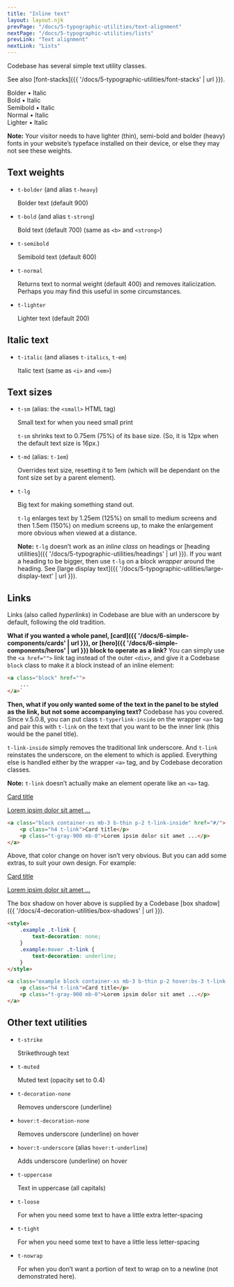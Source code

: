 ```yaml
---
title: "Inline text"
layout: layout.njk
prevPage: "/docs/5-typographic-utilities/text-alignment"
nextPage: "/docs/5-typographic-utilities/lists"
prevLink: "Text alignment"
nextLink: "Lists"
---
```


Codebase has several simple text utility classes.

See also [font-stacks]({{ '/docs/5-typographic-utilities/font-stacks' | url }}).

<span class="t-bolder">Bolder • <span class="t-italic">Italic</span></span><br>
<span class="t-bold">Bold • <span class="t-italic">Italic</span></span><br>
<span class="t-semibold">Semibold • <span class="t-italic">Italic</span></span><br>
<span class="t-normal">Normal • <span class="t-italic">Italic</span></span><br>
<span class="t-lighter">Lighter • <span class="t-italic">Italic</span></span>

**Note:** Your visitor needs to have lighter (thin), semi-bold and bolder (heavy) fonts in your website’s typeface installed on their device, or else they may not see these weights.

## Text weights

* `t-bolder` (and alias `t-heavy`)

    <span class="t-bolder">Bolder text (default 900)</span>

* `t-bold` (and alias `t-strong`)

    <span class="t-bold">Bold text (default 700)</span> (same as `<b>` and `<strong>`)

* `t-semibold`

    <span class="t-semibold">Semibold text (default 600)</span>

* `t-normal`

    <span class="t-bold t-italic">Returns text to normal weight (default 400) and removes italicization. <span class="t-normal">Perhaps you may find this useful</span> in some circumstances.</span>

* `t-lighter`

    <span class="t-lighter">Lighter text (default 200)</span>

## Italic text

* `t-italic` (and aliases `t-italics`, `t-em`)

    <span class="t-italic">Italic text</span> (same as `<i>` and `<em>`)

## Text sizes

* `t-sm` (alias: the `<small>` HTML tag)

    Small text for <span class="t-sm">when you need small print</span>

    `t-sm` shrinks text to 0.75em (75%) of its base size. (So, it is 12px when the default text size is 16px.)

* `t-md` (alias: `t-1em`)

    Overrides text size, resetting it to 1em (which will be dependant on the font size set by a parent element).

* `t-lg`

    Big text for making <span class="t-lg">something</span> stand out.

    `t-lg` enlarges text by 1.25em (125%) on small to medium screens and then 1.5em (150%) on medium screens up, to make the enlargement more obvious when viewed at a distance.

    **Note:** `t-lg` doesn’t work as an _inline class_ on headings or [heading utilities]({{ '/docs/5-typographic-utilities/headings' | url }}). If you want a heading to be bigger, then use `t-lg` on a block _wrapper_ around the heading. See [large display text]({{ '/docs/5-typographic-utilities/large-display-text' | url }}).

## Links

Links (also called _hyperlinks_) in Codebase are blue with an underscore by default, following the old tradition.

**What if you wanted a whole panel, [card]({{ '/docs/6-simple-components/cards' | url }}), or [hero]({{ '/docs/6-simple-components/heros' | url }}) block to operate as a link?** You can simply use the `<a href="">` link tag instead of the outer `<div>`, and give it a Codebase `block` class to make it a block instead of an inline element:

```html
<a class="block" href="">
    ...
</a>`
```

**Then, what if you only wanted some of the text in the panel to be styled as the link, but not some accompanying text?** Codebase has you covered. Since v.5.0.8, you can put class `t-typerlink-inside` on the wrapper `<a>` tag and pair this with `t-link` on the text that you want to be the inner link (this would be the panel title).

`t-link-inside` simply removes the traditional link underscore. And `t-link` reinstates the underscore, on the element to which is applied. Everything else is handled either by the wrapper `<a>` tag, and by Codebase decoration classes.

**Note:** `t-link` doesn’t actually make an element operate like an `<a>` tag.

<a class="block container-xs mb-3 b-thin p-2 t-link-inside" href="#/">
    <p class="h4 t-link">Card title</p>
    <p class="t-gray-900 mb-0">Lorem ipsim dolor sit amet ...</p>
</a>

```html
<a class="block container-xs mb-3 b-thin p-2 t-link-inside" href="#/">
    <p class="h4 t-link">Card title</p>
    <p class="t-gray-900 mb-0">Lorem ipsim dolor sit amet ...</p>
</a>
```

Above, that color change on hover isn’t very obvious. But you can add some extras, to suit your own design. For example:

<style>
    .example .t-link {
        text-decoration: none;
    }
    .example:hover .t-link {
        text-decoration: underline;
    }
</style>

<a class="example block container-xs mb-3 b-thin p-2 hover:bs-3 t-link-inside" href="#/">
    <p class="h4 t-link">Card title</p>
    <p class="t-gray-900 mb-0">Lorem ipsim dolor sit amet ...</p>
</a>

The box shadow on hover above is supplied by a Codebase [box shadow]({{ '/docs/4-decoration-utilities/box-shadows' | url }}).

```html
<style>
    .example .t-link {
        text-decoration: none;
    }
    .example:hover .t-link {
        text-decoration: underline;
    }
</style>

<a class="example block container-xs mb-3 b-thin p-2 hover:bs-3 t-link-inside" href="#/">
    <p class="h4 t-link">Card title</p>
    <p class="t-gray-900 mb-0">Lorem ipsim dolor sit amet ...</p>
</a>
```

## Other text utilities

* `t-strike`

    <span class="t-strike">Strikethrough text</span>

* `t-muted`

    <span class="t-muted">Muted text (opacity set to 0.4)</span>

* `t-decoration-none`

    Removes underscore (underline)

* `hover:t-decoration-none`

    Removes underscore (underline) on hover

* `hover:t-underscore` (alias `hover:t-underline`)

    Adds underscore (underline) on hover

* `t-uppercase`

    <span class="t-uppercase">Text in uppercase</span> (all capitals)


* `t-loose`

    For when you need some text to have <span class="t-loose">a little extra letter-spacing</span>

* `t-tight`

    For when you need some text to have <span class="t-tight">a little less letter-spacing</span>

* `t-nowrap`

    For when you don’t want a portion of text to wrap on to a newline (not demonstrated here).